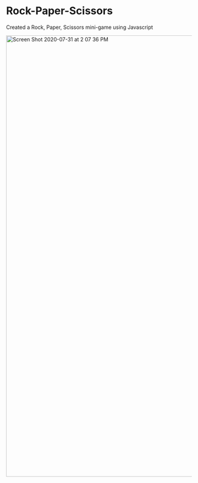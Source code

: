 # Rock-Paper-Scissors

Created a Rock, Paper, Scissors mini-game using  Javascript

<img width="1197" alt="Screen Shot 2020-07-31 at 2 07 36 PM" src="https://user-images.githubusercontent.com/25596786/89064066-20bda300-d31e-11ea-9daa-e2803814720d.png">
